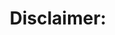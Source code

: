 ---
ee_id_thing: na
site: na
type: na
inv_num: 2020-011
add_credit:
url: 2020-011
title: 'Disclaimer: '
year: '2019'
display_year: '2019'
medium: Single-channel screen recording of a live bot performance on Instagram, November
  26, 2019.
dims: Variable
pitch: Screen recording of an instagram bot liking every post on a single profile
  - conocophillips
ps:
live_url: https://www.youtube.com/watch?v=fM5liNoguMM
youtube:
related_code:
imgs: disclaimer-2020-011-web-ih--bdnA.jpg
subheading:
download:
commission:
related:
layout: things-i-made
---